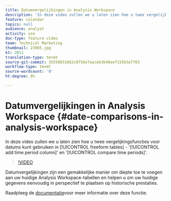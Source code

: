 ```yaml
---
title: Datumvergelijkingen in Analysis Workspace
description: 'In deze video zullen we u laten zien hoe u twee vergelijkingsfuncties voor datums kunt gebruiken in vrije-vormtabellen: ''Tijdskolom toevoegen'' en ''Tijdsperioden vergelijken''.'
feature: calendar
topics: null
audience: analyst
activity: use
doc-type: feature video
team: Technical Marketing
thumbnail: 23985.jpg
kt: 2011
translation-type: tm+mt
source-git-commit: 35558831862c0756e7aaceb3640aef155b3af703
workflow-type: tm+mt
source-wordcount: '0'
ht-degree: 0%

---
```



# Datumvergelijkingen in Analysis Workspace {#date-comparisons-in-analysis-workspace}

In deze video zullen we u laten zien hoe u twee vergelijkingsfuncties voor datums kunt gebruiken in [!UICONTROL freeform tables] - &#39;[!UICONTROL add time period column]&#39; en &#39;[!UICONTROL compare time periods]&#39;.

>[!VIDEO](https://video.tv.adobe.com/v/23985/?quality=12)

Datumvergelijkingen zijn een gemakkelijke manier om diepte toe te voegen aan uw huidige Analysis Workspace-tabellen en helpen u om uw huidige gegevens eenvoudig in perspectief te plaatsen op historische prestaties.

Raadpleeg de [documentatie](https://marketing.adobe.com/resources/help/en_US/analytics/analysis-workspace/time_comparison.html)voor meer informatie over deze functie.
